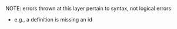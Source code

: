NOTE: errors thrown at this layer pertain to syntax, not logical errors
  - e.g., a definition is missing an id

